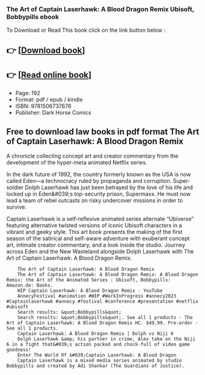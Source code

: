 ### The Art of Captain Laserhawk: A Blood Dragon Remix Ubisoft, Bobbypills ebook

To Download or Read This book click on the link button below :

## 👉  [**[Download book](http://filesbooks.info/download.php?group=book&from=github.com&id=689028&lnk=1081 "Download book")**]

## 👉  [**[Read online book](http://filesbooks.info/download.php?group=book&from=github.com&id=689028&lnk=1081 "Read online book")**]


* Page: 192
* Format: pdf / epub / kindle
* ISBN: 9781506737676
* Publisher: Dark Horse Comics



## Free to download law books in pdf format The Art of Captain Laserhawk: A Blood Dragon Remix



A chronicle collecting concept art and creator commentary from the development of the hyper-meta animated Netflix series.
 
 In the dark future of 1992, the country formerly known as the USA is now called Eden—a technocracy ruled by propaganda and corruption. Super-soldier Dolph Laserhawk has just been betrayed by the love of his life and locked up in Eden&amp;#039;s top-security prison, Supermaxx. He must now lead a team of rebel outcasts on risky undercover missions in order to survive.
 
 Captain Laserhawk is a self-reflexive animated series alternate “Ubiverse” featuring alternative twisted versions of iconic Ubisoft characters in a vibrant and geeky style. This art book presents the making of the first season of the satirical and self-aware adventure with exuberant concept art, intimate creator commentary, and a look inside the studio. Journey across Eden and the New Wasteland alongside Dolph Laserhawk with The Art of Captain Laserhawk: A Blood Dragon Remix.


        The Art of Captain Laserhawk: A Blood Dragon Remix
        The Art of Captain Laserhawk: A Blood Dragon Remix: A Blood Dragon Remix: the Art of the Animated Series : Ubisoft, Bobbypills: Amazon.de: Books.
        WIP Captain Laserhawk: A Blood Dragon Remix - YouTube
        AnnecyFestival #animation #WIP #WorkInProgress #annecy2023 #Captainlaserhawk #annecy #festival #conference #presentation #netflix #ubisoft 
        Search results: &quot;Bobbypills&quot;
        Search results: &quot;Bobbypills&quot;. See all 1 products · The Art of Captain Laserhawk: A Blood Dragon Remix HC. $49.99. Pre-order · See all 1 products.
        Captain Laserhawk: A Blood Dragon Remix | Dolph vs Niji 6
        Dolph Laserhawk &amp; his partner in crime, Alex take on the Niji 6 in a fight that&#039;s action packed and chock-full of video game goodness!
        Enter The World Of &#039;Captain Laserhawk: A Blood Dragon
        Captain Laserhawk is a mixed media series animated by studio Bobbypills and created by Adi Shankar (The Guardians of Justice).
    




